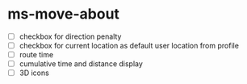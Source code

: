 # ms-move-about

- [ ] checkbox for direction penalty
- [ ] checkbox for current location as default user location from profile
- [ ] route time
- [ ] cumulative time and distance display 
- [ ] 3D icons 
